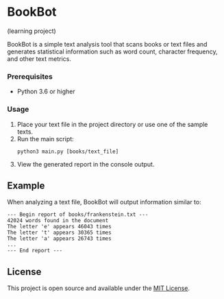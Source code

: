 
# BookBot
(learning project)

BookBot is a simple text analysis tool that scans books or text files and generates statistical information such as word count, character frequency, and other text metrics.

### Prerequisites

- Python 3.6 or higher

### Usage

1. Place your text file in the project directory or use one of the sample texts.
2. Run the main script:
   ```
   python3 main.py [books/text_file]
   ```
3. View the generated report in the console output.

## Example

When analyzing a text file, BookBot will output information similar to:

```
--- Begin report of books/frankenstein.txt ---
42024 words found in the document
The letter 'e' appears 46043 times
The letter 't' appears 30365 times
The letter 'a' appears 26743 times
...
--- End report ---
```

## License

This project is open source and available under the [MIT License](LICENSE).
